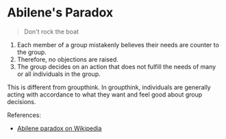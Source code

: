
# Abilene's Paradox

> Don't rock the boat

1. Each member of a group mistakenly believes their needs are counter to the group.
2. Therefore, no objections are raised.
3. The group decides on an action that does not fulfill the needs of many or all individuals in the group.

This is different from groupthink. In groupthink, individuals are generally acting with accordance to what they want and feel good about group decisions.

References:

- [Abilene paradox on Wikipedia](https://en.wikipedia.org/wiki/Abilene_paradox)
